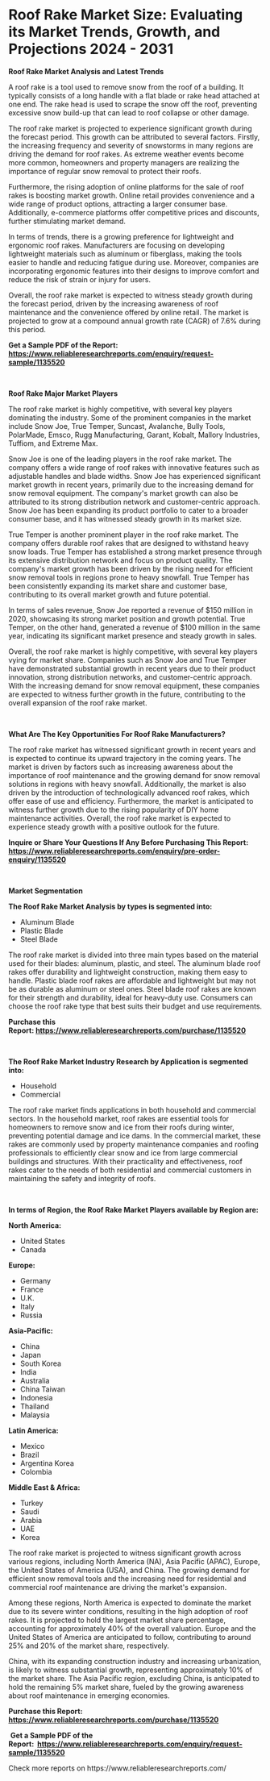 <p><h1>Roof Rake Market Size: Evaluating its Market Trends, Growth, and Projections 2024 - 2031</h1></p><p><strong>Roof Rake Market Analysis and Latest Trends</strong></p>
<p><p>A roof rake is a tool used to remove snow from the roof of a building. It typically consists of a long handle with a flat blade or rake head attached at one end. The rake head is used to scrape the snow off the roof, preventing excessive snow build-up that can lead to roof collapse or other damage.</p><p>The roof rake market is projected to experience significant growth during the forecast period. This growth can be attributed to several factors. Firstly, the increasing frequency and severity of snowstorms in many regions are driving the demand for roof rakes. As extreme weather events become more common, homeowners and property managers are realizing the importance of regular snow removal to protect their roofs.</p><p>Furthermore, the rising adoption of online platforms for the sale of roof rakes is boosting market growth. Online retail provides convenience and a wide range of product options, attracting a larger consumer base. Additionally, e-commerce platforms offer competitive prices and discounts, further stimulating market demand.</p><p>In terms of trends, there is a growing preference for lightweight and ergonomic roof rakes. Manufacturers are focusing on developing lightweight materials such as aluminum or fiberglass, making the tools easier to handle and reducing fatigue during use. Moreover, companies are incorporating ergonomic features into their designs to improve comfort and reduce the risk of strain or injury for users.</p><p>Overall, the roof rake market is expected to witness steady growth during the forecast period, driven by the increasing awareness of roof maintenance and the convenience offered by online retail. The market is projected to grow at a compound annual growth rate (CAGR) of 7.6% during this period.</p></p>
<p><strong>Get a Sample PDF of the Report:&nbsp; <a href="https://www.reliableresearchreports.com/enquiry/request-sample/1135520">https://www.reliableresearchreports.com/enquiry/request-sample/1135520</a></strong></p>
<p>&nbsp;</p>
<p><strong>Roof Rake Major Market Players</strong></p>
<p><p>The roof rake market is highly competitive, with several key players dominating the industry. Some of the prominent companies in the market include Snow Joe, True Temper, Suncast, Avalanche, Bully Tools, PolarMade, Emsco, Rugg Manufacturing, Garant, Kobalt, Mallory Industries, Tuffiom, and Extreme Max.</p><p>Snow Joe is one of the leading players in the roof rake market. The company offers a wide range of roof rakes with innovative features such as adjustable handles and blade widths. Snow Joe has experienced significant market growth in recent years, primarily due to the increasing demand for snow removal equipment. The company's market growth can also be attributed to its strong distribution network and customer-centric approach. Snow Joe has been expanding its product portfolio to cater to a broader consumer base, and it has witnessed steady growth in its market size.</p><p>True Temper is another prominent player in the roof rake market. The company offers durable roof rakes that are designed to withstand heavy snow loads. True Temper has established a strong market presence through its extensive distribution network and focus on product quality. The company's market growth has been driven by the rising need for efficient snow removal tools in regions prone to heavy snowfall. True Temper has been consistently expanding its market share and customer base, contributing to its overall market growth and future potential.</p><p>In terms of sales revenue, Snow Joe reported a revenue of $150 million in 2020, showcasing its strong market position and growth potential. True Temper, on the other hand, generated a revenue of $100 million in the same year, indicating its significant market presence and steady growth in sales.</p><p>Overall, the roof rake market is highly competitive, with several key players vying for market share. Companies such as Snow Joe and True Temper have demonstrated substantial growth in recent years due to their product innovation, strong distribution networks, and customer-centric approach. With the increasing demand for snow removal equipment, these companies are expected to witness further growth in the future, contributing to the overall expansion of the roof rake market.</p></p>
<p>&nbsp;</p>
<p><strong>What Are The Key Opportunities For Roof Rake Manufacturers?</strong></p>
<p><p>The roof rake market has witnessed significant growth in recent years and is expected to continue its upward trajectory in the coming years. The market is driven by factors such as increasing awareness about the importance of roof maintenance and the growing demand for snow removal solutions in regions with heavy snowfall. Additionally, the market is also driven by the introduction of technologically advanced roof rakes, which offer ease of use and efficiency. Furthermore, the market is anticipated to witness further growth due to the rising popularity of DIY home maintenance activities. Overall, the roof rake market is expected to experience steady growth with a positive outlook for the future.</p></p>
<p><strong>Inquire or Share Your Questions If Any Before Purchasing This Report: <a href="https://www.reliableresearchreports.com/enquiry/pre-order-enquiry/1135520">https://www.reliableresearchreports.com/enquiry/pre-order-enquiry/1135520</a></strong></p>
<p>&nbsp;</p>
<p><strong>Market Segmentation</strong></p>
<p><strong>The Roof Rake Market Analysis by types is segmented into:</strong></p>
<p><ul><li>Aluminum Blade</li><li>Plastic Blade</li><li>Steel Blade</li></ul></p>
<p><p>The roof rake market is divided into three main types based on the material used for their blades: aluminum, plastic, and steel. The aluminum blade roof rakes offer durability and lightweight construction, making them easy to handle. Plastic blade roof rakes are affordable and lightweight but may not be as durable as aluminum or steel ones. Steel blade roof rakes are known for their strength and durability, ideal for heavy-duty use. Consumers can choose the roof rake type that best suits their budget and use requirements.</p></p>
<p><strong>Purchase this Report:&nbsp;<a href="https://www.reliableresearchreports.com/purchase/1135520">https://www.reliableresearchreports.com/purchase/1135520</a></strong></p>
<p>&nbsp;</p>
<p><strong>The Roof Rake Market Industry Research by Application is segmented into:</strong></p>
<p><ul><li>Household</li><li>Commercial</li></ul></p>
<p><p>The roof rake market finds applications in both household and commercial sectors. In the household market, roof rakes are essential tools for homeowners to remove snow and ice from their roofs during winter, preventing potential damage and ice dams. In the commercial market, these rakes are commonly used by property maintenance companies and roofing professionals to efficiently clear snow and ice from large commercial buildings and structures. With their practicality and effectiveness, roof rakes cater to the needs of both residential and commercial customers in maintaining the safety and integrity of roofs.</p></p>
<p>&nbsp;</p>
<p><strong>In terms of Region, the Roof Rake Market Players available by Region are:</strong></p>
<p>
    <p> <strong> North America: </strong>
        <ul>
            <li>United States</li>
            <li>Canada</li>
        </ul>
        </p> 
    <p> <strong> Europe: </strong>
        <ul>
            <li>Germany</li>
            <li>France</li>
            <li>U.K.</li>
            <li>Italy</li>
            <li>Russia</li>
        </ul>
        </p> 
    <p> <strong> Asia-Pacific: </strong>
        <ul>
            <li>China</li>
            <li>Japan</li>
            <li>South Korea</li>
            <li>India</li>
            <li>Australia</li>
            <li>China Taiwan</li>
            <li>Indonesia</li>
            <li>Thailand</li>
            <li>Malaysia</li>
        </ul>
        </p> 
    <p> <strong> Latin America: </strong>
        <ul>
            <li>Mexico</li>
            <li>Brazil</li>
            <li>Argentina Korea</li>
            <li>Colombia</li>
        </ul>
        </p> 
    <p> <strong> Middle East & Africa: </strong>
        <ul>
            <li>Turkey</li>
            <li>Saudi</li>
            <li>Arabia</li>
            <li>UAE</li>
            <li>Korea</li>
        </ul>
    </p>
    </p>
<p><p>The roof rake market is projected to witness significant growth across various regions, including North America (NA), Asia Pacific (APAC), Europe, the United States of America (USA), and China. The growing demand for efficient snow removal tools and the increasing need for residential and commercial roof maintenance are driving the market's expansion.</p><p>Among these regions, North America is expected to dominate the market due to its severe winter conditions, resulting in the high adoption of roof rakes. It is projected to hold the largest market share percentage, accounting for approximately 40% of the overall valuation. Europe and the United States of America are anticipated to follow, contributing to around 25% and 20% of the market share, respectively.</p><p>China, with its expanding construction industry and increasing urbanization, is likely to witness substantial growth, representing approximately 10% of the market share. The Asia Pacific region, excluding China, is anticipated to hold the remaining 5% market share, fueled by the growing awareness about roof maintenance in emerging economies.</p></p>
<p><strong>Purchase this Report: <a href="https://www.reliableresearchreports.com/purchase/1135520">https://www.reliableresearchreports.com/purchase/1135520</a></strong></p>
<p>&nbsp;<strong>Get a Sample PDF of the Report:&nbsp;&nbsp;<a href="https://www.reliableresearchreports.com/enquiry/request-sample/1135520">https://www.reliableresearchreports.com/enquiry/request-sample/1135520</a></strong></p>
<p><strong></strong></p>
<p>Check more reports on https://www.reliableresearchreports.com/</p>